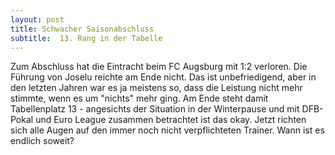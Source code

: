 ```yaml
---
layout: post
title: Schwacher Saisonabschluss
subtitle:  13. Rang in der Tabelle
---
```


Zum Abschluss hat die Eintracht beim FC Augsburg mit 1:2 verloren. Die Führung von Joselu reichte am Ende nicht. Das ist unbefriedigend, aber in den letzten Jahren war es ja meistens so, dass die Leistung nicht mehr stimmte, wenn es um "nichts" mehr ging. Am Ende steht damit Tabellenplatz 13 - angesichts der Situation in der Winterpause und mit DFB-Pokal und Euro League zusammen betrachtet ist das okay. Jetzt richten sich alle Augen auf den immer noch nicht verpflichteten Trainer. Wann ist es endlich soweit?


